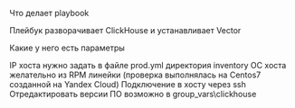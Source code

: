 Что делает playbook

Плейбук разворачивает ClickHouse и устанавливает Vector

Какие у него есть параметры

IP хоста нужно задать в файле prod.yml директория inventory
OC хоста желательно из RPM линейки (проверка выполнялась на Centos7 созданной на Yandex Cloud)
Подключение в хосту через ssh
Отредактировать версии ПО возможно в group_vars\clickhouse
